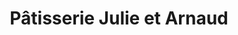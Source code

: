 ---
title: "Pâtisserie Julie et Arnaud"
url: /bellerive-sur-allier/patisserie-julie-et-arnaud/
shop: pâtisserie
---